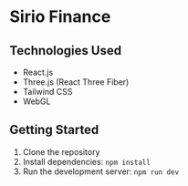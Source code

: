 # Sirio Finance
## Technologies Used

- React.js
- Three.js (React Three Fiber)
- Tailwind CSS
- WebGL

## Getting Started

1. Clone the repository
2. Install dependencies: `npm install`
3. Run the development server: `npm run dev`
